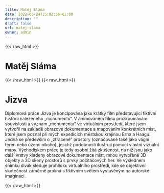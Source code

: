 ```yaml
---
title: Matěj Sláma
date: 2022-06-24T15:02:56+02:00
description: ""
draft: false
url: matej-slama
owner: admin
---
```

{{< raw_html >}}
<h1 id="matěj-sl&aacute;ma">Matěj Sl&aacute;ma</h1>
{{< /raw_html >}}
<!-- SECTION BREAK -->
{{< raw_html >}}
<h1 id="piece">Jizva</h1>
<p>Diplomov&aacute; pr&aacute;ce Jizva je koncipov&aacute;na jako kr&aacute;tk&yacute; film představuj&iacute;c&iacute; fiktivn&iacute; historii nalezen&eacute;ho &bdquo;monumentu&ldquo;. V animovan&eacute;m filmu prozkoum&aacute;v&aacute;m souvislosti a v&yacute;znam &bdquo;monumentu&ldquo; ve virtu&aacute;ln&iacute;m prostřed&iacute;, kter&eacute; jsem vytvořil na z&aacute;kladě obrazov&eacute; dokumentace a mapov&aacute;n&iacute;m konkr&eacute;tn&iacute;ch m&iacute;st, kter&eacute; jsem poznal při m&yacute;ch expedic&iacute;ch městskou krajinou Brna a Haagu. Jedn&aacute; se předev&scaron;&iacute;m o &bdquo;ztracen&eacute;&rdquo; prostory (označovan&eacute; tak&eacute; jako v&aacute;gn&iacute; ter&eacute;n nebo &uacute;zem&iacute; nikoho), jejichž podobnosti ilustruji pomoc&iacute; vlastn&iacute; vizu&aacute;ln&iacute; mapy. V&yacute;chodiskem pr&aacute;ce je tedy osobn&iacute; žit&aacute; zku&scaron;enost, na niž jsou jako dal&scaron;&iacute; vrstvy kladeny obrazov&eacute; dokumentace m&iacute;st, mnou vytvořen&eacute; 3D objekty a 3D skeny prostorů s prvky poč&iacute;tačov&yacute;ch her. Ve v&yacute;sledn&eacute;m sn&iacute;mku div&aacute;k sleduje prohl&iacute;dku virtu&aacute;ln&iacute;ho prostřed&iacute;, kde se objektivn&iacute; skutečnost z&aacute;měrně prol&iacute;n&aacute; s fiktivn&iacute;m světem vystavěn&yacute;m na autorsk&eacute; imaginaci.</p>
{{< /raw_html >}}
